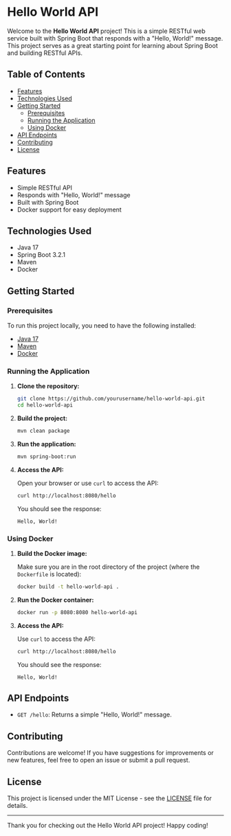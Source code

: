 # Hello World API

Welcome to the **Hello World API** project! This is a simple RESTful web service built with Spring Boot that responds with a "Hello, World!" message. This project serves as a great starting point for learning about Spring Boot and building RESTful APIs.

## Table of Contents

- [Features](#features)
- [Technologies Used](#technologies-used)
- [Getting Started](#getting-started)
  - [Prerequisites](#prerequisites)
  - [Running the Application](#running-the-application)
  - [Using Docker](#using-docker)
- [API Endpoints](#api-endpoints)
- [Contributing](#contributing)
- [License](#license)

## Features

- Simple RESTful API
- Responds with "Hello, World!" message
- Built with Spring Boot
- Docker support for easy deployment

## Technologies Used

- Java 17
- Spring Boot 3.2.1
- Maven
- Docker

## Getting Started

### Prerequisites

To run this project locally, you need to have the following installed:

- [Java 17](https://www.oracle.com/java/technologies/javase/jdk17-downloads.html)
- [Maven](https://maven.apache.org/download.cgi)
- [Docker](https://www.docker.com/get-started)

### Running the Application

1. **Clone the repository:**

   ```bash
   git clone https://github.com/yourusername/hello-world-api.git
   cd hello-world-api
   ```

2. **Build the project:**

   ```bash
   mvn clean package
   ```

3. **Run the application:**

   ```bash
   mvn spring-boot:run
   ```

4. **Access the API:**

   Open your browser or use `curl` to access the API:

   ```bash
   curl http://localhost:8080/hello
   ```

   You should see the response:

   ```
   Hello, World!
   ```

### Using Docker

1. **Build the Docker image:**

   Make sure you are in the root directory of the project (where the `Dockerfile` is located):

   ```bash
   docker build -t hello-world-api .
   ```

2. **Run the Docker container:**

   ```bash
   docker run -p 8080:8080 hello-world-api
   ```

3. **Access the API:**

   Use `curl` to access the API:

   ```bash
   curl http://localhost:8080/hello
   ```

   You should see the response:

   ```
   Hello, World!
   ```

## API Endpoints

- `GET /hello`: Returns a simple "Hello, World!" message.

## Contributing

Contributions are welcome! If you have suggestions for improvements or new features, feel free to open an issue or submit a pull request.

## License

This project is licensed under the MIT License - see the [LICENSE](LICENSE) file for details.

---

Thank you for checking out the Hello World API project! Happy coding!
